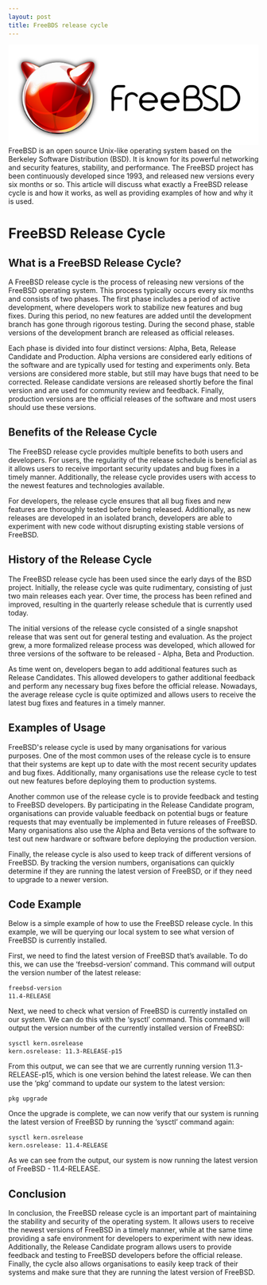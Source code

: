 ```yaml
---
layout: post
title: FreeBDS release cycle
---
```

<div class="row">
    <div class="col-sm-2">
        <img src="/images/freebsd-logo.png" alt="freebsd logo"/>
    </div>
    <div class="col-sm-10">
        FreeBSD is an open source Unix-like operating system based on the Berkeley Software Distribution (BSD). It is known for its powerful networking and security features, stability, and performance. The FreeBSD project has been continuously developed since 1993, and released new versions every six months or so. This article will discuss what exactly a FreeBSD release cycle is and how it works, as well as providing examples of how and why it is used.
    </div>
</div>

# FreeBSD Release Cycle

## What is a FreeBSD Release Cycle?

A FreeBSD release cycle is the process of releasing new versions of the FreeBSD operating system. This process typically
occurs every six months and consists of two phases. The first phase includes a period of active development, where
developers work to stabilize new features and bug fixes. During this period, no new features are added until the
development branch has gone through rigorous testing. During the second phase, stable versions of the development branch
are released as official releases.

Each phase is divided into four distinct versions: Alpha, Beta, Release Candidate and Production. Alpha versions are
considered early editions of the software and are typically used for testing and experiments only. Beta versions are
considered more stable, but still may have bugs that need to be corrected. Release candidate versions are released
shortly before the final version and are used for community review and feedback. Finally, production versions are the
official releases of the software and most users should use these versions.

## Benefits of the Release Cycle

The FreeBSD release cycle provides multiple benefits to both users and developers. For users, the regularity of the
release schedule is beneficial as it allows users to receive important security updates and bug fixes in a timely
manner. Additionally, the release cycle provides users with access to the newest features and technologies available.

For developers, the release cycle ensures that all bug fixes and new features are thoroughly tested before being
released. Additionally, as new releases are developed in an isolated branch, developers are able to experiment with new
code without disrupting existing stable versions of FreeBSD.

## History of the Release Cycle

The FreeBSD release cycle has been used since the early days of the BSD project. Initially, the release cycle was quite
rudimentary, consisting of just two main releases each year. Over time, the process has been refined and improved,
resulting in the quarterly release schedule that is currently used today.

The initial versions of the release cycle consisted of a single snapshot release that was sent out for general testing
and evaluation. As the project grew, a more formalized release process was developed, which allowed for three versions
of the software to be released - Alpha, Beta and Production.

As time went on, developers began to add additional features such as Release Candidates. This allowed developers to
gather additional feedback and perform any necessary bug fixes before the official release. Nowadays, the average
release cycle is quite optimized and allows users to receive the latest bug fixes and features in a timely manner.

## Examples of Usage

FreeBSD's release cycle is used by many organisations for various purposes. One of the most common uses of the release
cycle is to ensure that their systems are kept up to date with the most recent security updates and bug fixes.
Additionally, many organisations use the release cycle to test out new features before deploying them to production
systems.

Another common use of the release cycle is to provide feedback and testing to FreeBSD developers. By participating in
the Release Candidate program, organisations can provide valuable feedback on potential bugs or feature requests that
may eventually be implemented in future releases of FreeBSD. Many organisations also use the Alpha and Beta versions of
the software to test out new hardware or software before deploying the production version.

Finally, the release cycle is also used to keep track of different versions of FreeBSD. By tracking the version numbers,
organisations can quickly determine if they are running the latest version of FreeBSD, or if they need to upgrade to a
newer version.

## Code Example

Below is a simple example of how to use the FreeBSD release cycle. In this example, we will be querying our local system
to see what version of FreeBSD is currently installed.

First, we need to find the latest version of FreeBSD that’s available. To do this, we can use the ‘freebsd-version’
command. This command will output the version number of the latest release:

```
freebsd-version
11.4-RELEASE
```

Next, we need to check what version of FreeBSD is currently installed on our system. We can do this with the ‘sysctl’
command. This command will output the version number of the currently installed version of FreeBSD:

```
sysctl kern.osrelease
kern.osrelease: 11.3-RELEASE-p15
```

From this output, we can see that we are currently running version 11.3-RELEASE-p15, which is one version behind the
latest release. We can then use the ‘pkg’ command to update our system to the latest version:

```
pkg upgrade
```

Once the upgrade is complete, we can now verify that our system is running the latest version of FreeBSD by running the
‘sysctl’ command again:

```
sysctl kern.osrelease
kern.osrelease: 11.4-RELEASE
```

As we can see from the output, our system is now running the latest version of FreeBSD - 11.4-RELEASE.

## Conclusion

In conclusion, the FreeBSD release cycle is an important part of maintaining the stability and security of the operating
system. It allows users to receive the newest versions of FreeBSD in a timely manner, while at the same time providing a
safe environment for developers to experiment with new ideas. Additionally, the Release Candidate program allows users
to provide feedback and testing to FreeBSD developers before the official release. Finally, the cycle also allows
organisations to easily keep track of their systems and make sure that they are running the latest version of FreeBSD.
